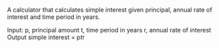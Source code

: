 A calculator that calculates simple interest given principal, annual rate of interest and time period in years.

Input:
   p, principal amount
   t, time period in years
   r, annual rate of interest   
Output
   simple interest = p*t*r
